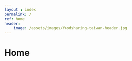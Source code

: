 ```yaml
---
layout : index
permalink: /
ref: home
header:
    image: /assets/images/foodsharing-taiwan-header.jpg
---
```


# Home

